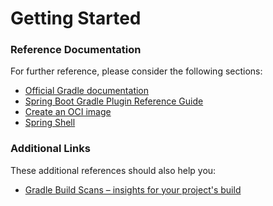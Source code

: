 # Getting Started

### Reference Documentation
For further reference, please consider the following sections:

* [Official Gradle documentation](https://docs.gradle.org)
* [Spring Boot Gradle Plugin Reference Guide](https://docs.spring.io/spring-boot/3.4.3/gradle-plugin)
* [Create an OCI image](https://docs.spring.io/spring-boot/3.4.3/gradle-plugin/packaging-oci-image.html)
* [Spring Shell](https://docs.spring.io/spring-shell/reference/index.html)

### Additional Links
These additional references should also help you:

* [Gradle Build Scans – insights for your project's build](https://scans.gradle.com#gradle)

